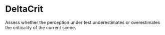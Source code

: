 # DeltaCrit

Assess whether the perception under test underestimates or overestimates the criticality of the current scene.

